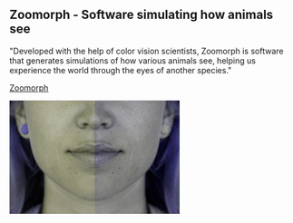 

## Zoomorph - Software simulating how animals see

"Developed with the help of color vision scientists, Zoomorph is software that generates simulations of how various animals see, helping us experience the world through the eyes of another species."

[Zoomorph](https://zoomorph.arts.ucsb.edu/)

![](/assets/images/2021-07-29-14-04-00.png)